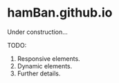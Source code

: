 # hamBan.github.io
Under construction...

TODO:
  1. Responsive elements.
  2. Dynamic elements.
  3. Further details.
